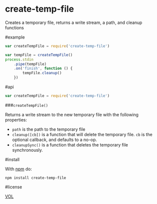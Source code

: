 create-temp-file
================

Creates a temporary file, returns a write stream, a path, and cleanup functions

#example

```js
var createTempFile = require('create-temp-file')

var tempFile = createTempFile()
process.stdin
	.pipe(tempFile)
	.on('finish', function () {
		tempFile.cleanup()
	})
```

#api

```js
var createTempFile = require('create-temp-file')
```

###`createTempFile()`

Returns a write stream to the new temporary file with the following properties:
- `path` is the path to the temporary file
- `cleanup([cb])` is a function that will delete the temporary file. `cb` is the optional callback, and defaults to a no-op.
- `cleanupSync()` is a function that deletes the temporary file synchronously.

#install

With [npm](https://npmjs.com/) do:

```
npm install create-temp-file
```

#license

[VOL](http://veryopenlicense.com/)
